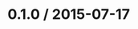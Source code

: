 <!--mdast setext-->

<!--lint disable no-multiple-toplevel-headings-->

0.1.0 / 2015-07-17
==================
